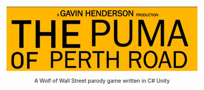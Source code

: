 <p align="center"><img src="https://raw.githubusercontent.com/gavinhenderson/PumaOfPerthRoad/master/Other/Logo.jpg" style="width:500px;"></img></p>
<p align="center">
A Wolf of Wall Street parody game written in C# Unity</p>
